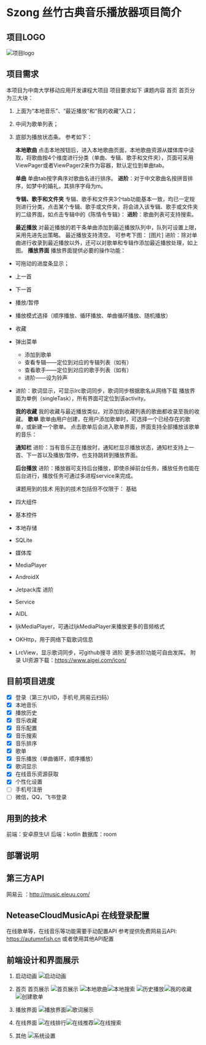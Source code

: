 # Szong 丝竹古典音乐播放器项目简介
## 项目LOGO
![项目logo](img_1.png)
## 项目需求
本项目为中南大学移动应用开发课程大项目
项目要求如下
课题内容
首页
首页分为三大块：
1. 上面为“本地音乐”、“最近播放”和“我的收藏”入口；

2. 中间为歌单列表；

3. 底部为播放状态条。
   参考如下：

   **本地歌曲**
   点击本地按钮后，进入本地歌曲页面，本地歌曲资源从媒体库中读取，将歌曲按4个维度进行分类（单曲、专辑、歌手和文件夹），页面可采用ViewPager或者ViewPager2来作为容器，默认定位到单曲tab。

   **单曲**
   单曲tab按字典序对歌曲名进行排序。
   **进阶**：对于中文歌曲名按拼音排序，如梦中的婚礼，其排序字母为m。

   **专辑、歌手和文件夹**
   专辑、歌手和文件夹3个tab功能基本一致，均已一定规则进行分类，点击某个专辑、歌手或文件夹，将会进入该专辑、歌手或文件夹的二级界面，如点击专辑中的《陈情令专辑》：
   **进阶**：歌曲列表可支持搜索。

   **最近播放**
   对最近播放的若干条单曲添加到最近播放队列中，队列可设置上限，采用先进先出策略。
   最近播放支持清空。
   可参考下图：
   [图片]
   进阶：除对单曲进行收录到最近播放以外，还可以对歌单和专辑作添加最近播放处理，如上图。
   **播放界面**
   播放界面提供必要的操作功能：
- 可拖动的进度条显示；

- 上一首

- 下一首

- 播放/暂停

- 播放模式选择（顺序播放、循环播放、单曲循环播放、随机播放）

- 收藏

- 弹出菜单
    - 添加到歌单
    - 查看专辑——定位到对应的专辑列表（如有）
    - 查看歌手——定位到对应的歌手列表（如有）
    - 进阶——设为铃声

- 进阶：歌词显示，可显示lrc歌词同步，歌词同步根据歌名从网络下载
  播放界面为单例（singleTask），所有界面可定位到该activity。

  **我的收藏**
  我的收藏与最近播放类似，对添加到收藏列表的歌曲都收录至我的收藏。
  **歌单**
  歌单由用户创建，在用户添加歌单时，可选择一个已经存在的歌单，或新建一个歌单。
  点击歌单后会进入歌单界面，界面支持全部播放该歌单的音乐：

  **通知栏**
  进阶：当有音乐正在播放时，通知栏显示播放状态，通知栏支持上一首、下一首以及播放/暂停，也支持跳转到播放界面。

  **后台播放**
  进阶：播放器可支持后台播放，即使杀掉前台任务，播放任务也能在后台进行，播放任务可通过多进程service来完成。

  课题用到的技术
  用到的技术包括但不仅限于：
  基础

- 四大组件

- 基本控件

- 本地存储

- SQLite

- 媒体库

- MediaPlayer

- AndroidX

- Jetpack库
  进阶

- Service

- AIDL

- IjkMediaPlayer，可通过IjkMediaPlayer来播放更多的音频格式

- OKHttp，用于网络下载歌词信息

- LrcView，显示歌词同步，可github搜寻
  进阶
  更多进阶功能可自由发挥。
  附录
  UI资源下载：https://www.aigei.com/icon/


## 目前项目进度
- [x] 登录（第三方UID，手机号,网易云扫码）
- [x] 本地音乐
- [x] 播放历史
- [x] 音乐收藏
- [x] 音乐配置
- [x] 音乐搜索
- [x] 音乐排序
- [x] 歌单
- [x] 音乐播放（单曲循环，顺序播放）
- [x] 歌词显示
- [x] 在线音乐资源获取
- [x] 个性化设置
- [ ] 手机号注册
- [ ] 微信，QQ，飞书登录
## 用到的技术
前端：安卓原生UI
后端：kotlin
数据库：room

## 部署说明



## 第三方API
网易云 ：http://music.eleuu.com/

## NeteaseCloudMusicApi 在线登录配置
在线歌单等，在线音乐等功能需要手动配置API
参考提供免费网易云API: https://autumnfish.cn
或者使用其他API配置

## 前端设计和界面展示
1. 启动动画
   ![启动动画](szongIntroduce/startAnimation.jpg)
2. 首页
   首页展示
   ![首页展示](szongIntroduce/localSearch.jpg)
   ![本地歌曲](szongIntroduce/localInterface.jpg)![本地搜索](szongIntroduce/localSearch.jpg)
   ![历史播放](szongIntroduce/historyInterface.jpg)![我的收藏](szongIntroduce/loveInterface.jpg)![创建歌单](szongIntroduce/createPlaylist.jpg)

3. 播放界面
   ![播放界面](szongIntroduce/playInterface.jpg)![歌词展示](szongIntroduce/songWordsInterface.jpg)
4. 在线界面
   ![在线排行](szongIntroduce/onlineRankInterface.jpg)![在线推荐](szongIntroduce/onlineRecommendInterface.jpg)![在线搜索](szongIntroduce/onlineSearchInterface.jpg)
5. 其他
   ![系统设置](szongIntroduce/settingInterface.jpg)